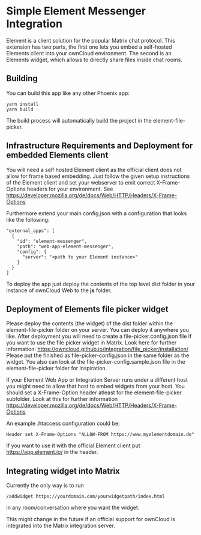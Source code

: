 # Simple Element Messenger Integration

Element is a client solution for the popular Matrix chat protocol.
This extension has two parts, the first one lets you embed a self-hosted Elements client into your ownCloud environment.
The second is an Elements widget, which allows to directly share files inside chat rooms.

## Building

You can build this app like any other Phoenix app:

    yarn install
    yarn build

The build process will automatically build the project in the element-file-picker.

## Infrastructure Requirements and Deployment for embedded Elements client
You will need a self hosted Element client as the official client does not allow for frame based embedding. Just follow the given setup instructions of the Element client and set your webserver to emit correct X-Frame-Options headers for your environment. See https://developer.mozilla.org/de/docs/Web/HTTP/Headers/X-Frame-Options

Furthermore extend your main config.json with a configuration that looks like the following:

    "external_apps": [
      {
        "id": "element-messenger",
        "path": "web-app-element-messenger",
        "config": {
          "server": "<path to your Element instance>"
        }
      }
    ]

To deploy the app just deploy the contents of the top level dist folder in your instance of ownCloud Web to the **js** folder.

## Deployment of Elements file picker widget
Please deploy the contents (the widget) of the dist folder within the element-file-picker folder on your server.
You can deploy it anywhere you like. After deployment you will need to create a file-picker.config.json file if you want to use the file picker widget in Matrix.
Look here for further information: https://owncloud.github.io/integration/file_picker/installation/
Please put the finished as file-picker-config.json in the same folder as the widget.
You also can look at the file-picker-config.sample.json file in the element-file-picker folder for inspiration.

If your Element Web App or Integration Server runs under a different host you might need to allow that host to embed widgets from your host.
You should set a X-Frame-Option header atleast for the element-file-picker subfolder.
Look at this for further information https://developer.mozilla.org/de/docs/Web/HTTP/Headers/X-Frame-Options

An example .htaccess configuration could be:

    Header set X-Frame-Options "ALLOW-FROM https://www.myelementdomain.de"

If you want to use it with the official Element client put https://app.element.io/ in the header.

## Integrating widget into Matrix

Currently the only way is to run

    /addwidget https://yourdomain.com/yourwidgetpath/index.html

in any room/conversation where you want the widget.

This might change in the future if an official support for ownCloud is integrated into the Matrix integration server.

